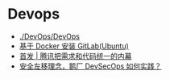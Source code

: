 # Devops

- <a href="./DevOps/DevOps" target="_blank" rel="noreferrer">./DevOps/DevOps</a>
- [基于 Docker 安装 GitLab(Ubuntu)](./base-on-docker-install-GitLab-ubuntu.md)
- [首发 | 腾讯把需求和代码统一的内幕](https://cloud.tencent.com/developer/article/1156761)
- [安全左移理念，鹅厂 DevSecOps 如何实践？](https://cloud.tencent.com/developer/article/1830244)
